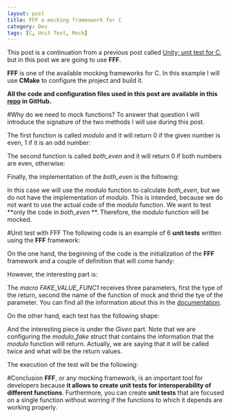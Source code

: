 ```yaml
---
layout: post
title: FFF a mocking frameowork for C 
category: Dev
tags: [C, Unit Test, Mock]
---
```


This post is a continuation from a previous post called [Unity; unit test for C](http://maitesin.github.io//Unity_unit_test_for_C/), but in this post we are going to use **FFF**.

**FFF** is one of the available mocking frameworks for C. In this example I will use **CMake** to configure the project and build it.

**All the code and configuration files used in this post are available in this [repo](https://github.com/maitesin/blog/tree/master/fff_mock_2016_02_18) in GitHub.**


#Why do we need to mock functions?
To answer that question I will introduce the signature of the two methods I will use during this post.

The first function is called *modulo* and it will return 0 if the given number is even, 1 if it is an odd number:
<script src="https://gist.github.com/maitesin/02b62c9a46897b0f3569.js"></script>

The second function is called *both_even* and it will return 0 if both numbers are even, otherwise:
<script src="https://gist.github.com/maitesin/75ef1d9612086f1ac1da.js"></script>

Finally, the implementation of the *both_even* is the following:
<script src="https://gist.github.com/maitesin/62376e08fe992dfa9f9c.js"></script>

In this case we will use the *modulo* function to calculate *both_even*, but we do not have the implementation of *modulo*. This is intended, because we do not want to use the actual code of the *modulo* function. We want to test **only the code in *both_even* **. Therefore, the *modulo* function will be mocked.


#Unit test with FFF
The following code is an example of 6 **unit tests** written using the **FFF** framework:
<script src="https://gist.github.com/maitesin/67b9fdfe9ede1cc6aca5.js"></script>

On the one hand, the beginning of the code is the initialization of the **FFF** framework and a couple of definition that will come handy:
<script src="https://gist.github.com/maitesin/98ad57f150beac4396bd.js"></script>

However, the interesting part is:
<script src="https://gist.github.com/maitesin/b4034745090c5d190e3e.js"></script>
The *macro* *FAKE_VALUE_FUNC1* receives three parameters, first the type of the return, second the name of the function of mock and thrid the tye of the parameter. You can find all the information about this in the [documentation](https://github.com/meekrosoft/fff).

On the other hand, each test has the following shape:
<script src="https://gist.github.com/maitesin/98c04a8b454ff9cfdfa2.js"></script>
And the interesting piece is under the *Given* part. Note that we are configuring the *modulo_fake* struct that contains the information that the *modulo* function will return. Actually, we are saying that it will be called twice and what will be the return values.

The execution of the test will be the following:
<script src="https://gist.github.com/maitesin/deb6e29d5d52fb1fa46c.js"></script>


#Conclusion
**FFF**, or any mocking framework, is an important tool for developers because **it allows to create unit tests for interoperability of different functions**. Furthermore, you can create **unit tests** that are focused on a single function without worring if the functions to which it depends are working properly.
